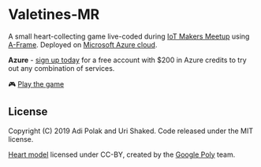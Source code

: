 # Valetines-MR

A small heart-collecting game live-coded during [IoT Makers Meetup](https://www.meetup.com/IoT-Makers-Israel/events/257266871/) using [A-Frame](https://aframe.io). 
Deployed on [Microsoft Azure cloud](https://azure.microsoft.com/en-us/free/?WT.mc_id=devto-blog-adpolak).

**Azure** - [sign up today](https://azure.microsoft.com/en-us/free/?WT.mc_id=devto-blog-adpolak) for a free account with $200 in Azure credits to try out any combination of services.

:video_game: [Play the game](https://staticwebpageadi.z5.web.core.windows.net/)

## License

Copyright (C) 2019 Adi Polak and Uri Shaked. Code released under the MIT license.

[Heart model](https://poly.google.com/view/8RA5hHU5gHK) licensed under CC-BY, created by the [Google Poly](https://poly.google.com/) team.
